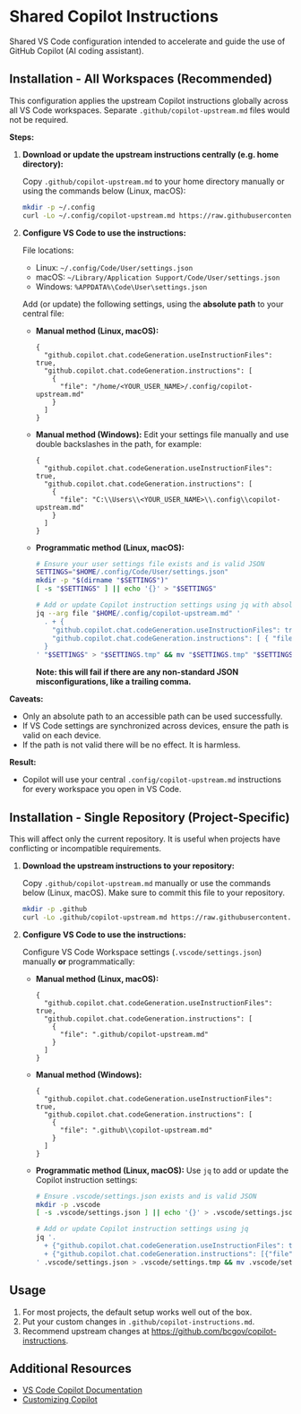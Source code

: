 # Shared Copilot Instructions

Shared VS Code configuration intended to accelerate and guide the use of GitHub Copilot (AI coding assistant).

## Installation - All Workspaces (Recommended)

This configuration applies the upstream Copilot instructions globally across all VS Code workspaces. Separate `.github/copilot-upstream.md` files would not be required.

**Steps:**

1. **Download or update the upstream instructions centrally (e.g. home directory):**

   Copy `.github/copilot-upstream.md` to your home directory manually or using the commands below (Linux, macOS):

   ```bash
   mkdir -p ~/.config
   curl -Lo ~/.config/copilot-upstream.md https://raw.githubusercontent.com/bcgov/copilot-instructions/main/.github/copilot-upstream.md
   ```

2. **Configure VS Code to use the instructions:**

   File locations:

   - Linux: `~/.config/Code/User/settings.json`
   - macOS: `~/Library/Application Support/Code/User/settings.json`
   - Windows: `%APPDATA%\Code\User\settings.json`

   Add (or update) the following settings, using the **absolute path** to your central file:

   - **Manual method (Linux, macOS):**

     ```jsonc
     {
       "github.copilot.chat.codeGeneration.useInstructionFiles": true,
       "github.copilot.chat.codeGeneration.instructions": [
         {
           "file": "/home/<YOUR_USER_NAME>/.config/copilot-upstream.md"
         }
       ]
     }
     ```

   - **Manual method (Windows):**
     Edit your settings file manually and use double backslashes in the path, for example:

     ```jsonc
     {
       "github.copilot.chat.codeGeneration.useInstructionFiles": true,
       "github.copilot.chat.codeGeneration.instructions": [
         {
           "file": "C:\\Users\\<YOUR_USER_NAME>\\.config\\copilot-upstream.md"
         }
       ]
     }
     ```

   - **Programmatic method (Linux, macOS):**

     ```bash
     # Ensure your user settings file exists and is valid JSON
     SETTINGS="$HOME/.config/Code/User/settings.json"
     mkdir -p "$(dirname "$SETTINGS")"
     [ -s "$SETTINGS" ] || echo '{}' > "$SETTINGS"

     # Add or update Copilot instruction settings using jq with absolute path
     jq --arg file "$HOME/.config/copilot-upstream.md" '
       . + {
         "github.copilot.chat.codeGeneration.useInstructionFiles": true,
         "github.copilot.chat.codeGeneration.instructions": [ { "file": $file } ]
       }
     ' "$SETTINGS" > "$SETTINGS.tmp" && mv "$SETTINGS.tmp" "$SETTINGS"
     ```

     **Note: this will fail if there are any non-standard JSON misconfigurations, like a trailing comma.**

**Caveats:**

- Only an absolute path to an accessible path can be used successfully.
- If VS Code settings are synchronized across devices, ensure the path is valid on each device.
- If the path is not valid there will be no effect. It is harmless.

**Result:**

- Copilot will use your central `.config/copilot-upstream.md` instructions for every workspace you open in VS Code.

## Installation - Single Repository (Project-Specific)

This will affect only the current repository.  It is useful when projects have conflicting or incompatible requirements.

1. **Download the upstream instructions to your repository:**

   Copy `.github/copilot-upstream.md` manually or use the commands below (Linux, macOS).  Make sure to commit this file to your repository.

   ```bash
   mkdir -p .github
   curl -Lo .github/copilot-upstream.md https://raw.githubusercontent.com/bcgov/copilot-instructions/main/.github/copilot-upstream.md
   ```

2. **Configure VS Code to use the instructions:**

   Configure VS Code Workspace settings (`.vscode/settings.json`) manually **or** programmatically:

   - **Manual method (Linux, macOS):**

     ```jsonc
     {
       "github.copilot.chat.codeGeneration.useInstructionFiles": true,
       "github.copilot.chat.codeGeneration.instructions": [
         {
           "file": ".github/copilot-upstream.md"
         }
       ]
     }
     ```

   - **Manual method (Windows):**

     ```jsonc
     {
       "github.copilot.chat.codeGeneration.useInstructionFiles": true,
       "github.copilot.chat.codeGeneration.instructions": [
         {
           "file": ".github\\copilot-upstream.md"
         }
       ]
     }
     ```

   - **Programmatic method (Linux, macOS):**
     Use `jq` to add or update the Copilot instruction settings:

     ```bash
     # Ensure .vscode/settings.json exists and is valid JSON
     mkdir -p .vscode
     [ -s .vscode/settings.json ] || echo '{}' > .vscode/settings.json

     # Add or update Copilot instruction settings using jq
     jq '.
       + {"github.copilot.chat.codeGeneration.useInstructionFiles": true}
       + {"github.copilot.chat.codeGeneration.instructions": [{"file": ".github/copilot-upstream.md"}]}
     ' .vscode/settings.json > .vscode/settings.tmp && mv .vscode/settings.tmp .vscode/settings.json
     ```

## Usage

1. For most projects, the default setup works well out of the box.
2. Put your custom changes in `.github/copilot-instructions.md`.
3. Recommend upstream changes at https://github.com/bcgov/copilot-instructions.

## Additional Resources

- [VS Code Copilot Documentation](https://code.visualstudio.com/docs/copilot/overview)
- [Customizing Copilot](https://code.visualstudio.com/docs/copilot/copilot-customization)
